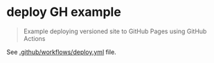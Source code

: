 # deploy GH example
> Example deploying versioned site to GitHub Pages using GitHub Actions

See [.github/workflows/deploy.yml](.github/workflows/deploy.yml) file.

